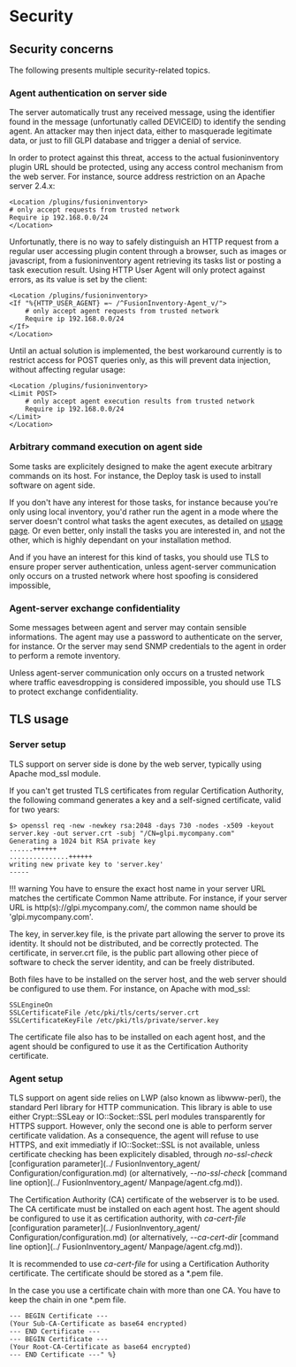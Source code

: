 # Security

## Security concerns

The following presents multiple security-related topics.

### Agent authentication on server side

The server automatically trust any received message, using the identifier found
in the message (unfortunatly called DEVICEID) to identify the sending agent. An
attacker may then inject data, either to masquerade legitimate data, or just to
fill GLPI database and trigger a denial of service.

In order to protect against this threat, access to the actual fusioninventory
plugin URL should be protected, using any access control mechanism from the web
server. For instance, source address restriction on an Apache server 2.4.x:

``` apacheconf
<Location /plugins/fusioninventory>
# only accept requests from trusted network
Require ip 192.168.0.0/24
</Location>
```

Unfortunatly, there is no way to safely distinguish an HTTP request from a
regular user accessing plugin content through a browser, such as images or
javascript, from a fusioninventory agent retrieving its tasks list or posting a
task execution result. Using HTTP User Agent will only protect against errors,
as its value is set by the client:

``` apacheconf
<Location /plugins/fusioninventory>
<If "%{HTTP_USER_AGENT} =~ /^FusionInventory-Agent_v/">
    # only accept agent requests from trusted network
    Require ip 192.168.0.0/24
</If>
</Location>
```

Until an actual solution is implemented, the best workaround currently
is to restrict access for POST queries only, as this will prevent
data injection, without affecting regular usage:

``` apacheconf
<Location /plugins/fusioninventory>
<Limit POST>
    # only accept agent execution results from trusted network
    Require ip 192.168.0.0/24
</Limit>
</Location>
```

### Arbitrary command execution on agent side

Some tasks are explicitely designed to make the agent execute arbitrary
commands on its host. For instance, the Deploy task is used to install
software on agent side.

If you don't have any interest for those tasks, for instance because you're
only using local inventory, you'd rather run the agent in a mode where the
server doesn't control what tasks the agent executes, as detailed on [usage
page](agent/usage). Or even better, only install the tasks you are interested
in, and not the other, which is highly dependant on your installation method.

And if you have an interest for this kind of tasks, you should use TLS to
ensure proper server authentication, unless agent-server communication only
occurs on a trusted network where host spoofing is considered impossible,

### Agent-server exchange confidentiality

Some messages between agent and server may contain sensible informations. The
agent may use a password to authenticate on the server, for instance. Or the
server may send SNMP credentials to the agent in order to perform a remote inventory.

Unless agent-server communication only occurs on a trusted network where traffic eavesdropping
is considered impossible, you should use TLS to protect exchange
confidentiality.

## TLS usage

### Server setup

TLS support on server side is done by the web server, typically using Apache
mod_ssl module.

If you can't get trusted TLS certificates from regular Certification Authority,
the following command generates a key and a self-signed certificate, valid for
two years:

``` shell
$> openssl req -new -newkey rsa:2048 -days 730 -nodes -x509 -keyout server.key -out server.crt -subj "/CN=glpi.mycompany.com"
Generating a 1024 bit RSA private key
......++++++
...............++++++
writing new private key to 'server.key'
-----
```

!!! warning
    You have to ensure the exact host name in your server URL matches the certificate Common Name attribute. For instance, if your server URL is http(s)://glpi.mycompany.com/, the common name should be 'glpi.mycompany.com'.


The key, in server.key file, is the private part allowing the server to prove
its identity. It should not be distributed, and be correctly protected. The
certificate, in server.crt file, is the public part allowing other piece of
software to check the server identity, and can be freely distributed.

Both files have to be installed on the server host, and the web server should
be configured to use them. For instance, on Apache with mod_ssl:

``` apacheconf
SSLEngineOn
SSLCertificateFile /etc/pki/tls/certs/server.crt
SSLCertificateKeyFile /etc/pki/tls/private/server.key
```

The certificate file also has to be installed on each agent host, and the agent
should be configured to use it as the Certification Authority certificate.

### Agent setup

TLS support on agent side relies on LWP (also known as libwww-perl), the
standard Perl library for HTTP communication. This library is able to use
either Crypt::SSLeay or IO::Socket::SSL perl modules transparently for HTTPS
support. However, only the second one is able to perform server certificate
validation. As a consequence, the agent will refuse to use HTTPS, and exit
immediatly if IO::Socket::SSL is not available, unless certificate checking has
been explicitely disabled, through *no-ssl-check* [configuration parameter](../ FusionInventory_agent/  Configuration/configuration.md) (or alternatively, *--no-ssl-check* [command line option](../ FusionInventory_agent/ Manpage/agent.cfg.md)).

The Certification Authority (CA) certificate of the webserver is to be used.
The CA certificate must be installed on each agent host.
The agent should be configured to use it as certification authority, with
*ca-cert-file* [configuration parameter](../ FusionInventory_agent/  Configuration/configuration.md) (or alternatively,
*--ca-cert-dir* [command line option](../ FusionInventory_agent/ Manpage/agent.cfg.md)).

It is recommended to use *ca-cert-file* for using a Certification Authority certificate. The
certificate should be stored as a \*.pem file.

In the case you use a certificate chain with more than one CA. You have to keep the chain in one \*.pem file.

    --- BEGIN Certificate ---
    (Your Sub-CA-Certificate as base64 encrypted)
    --- END Certificate ---
    --- BEGIN Certificate ---
    (Your Root-CA-Certificate as base64 encrypted)
    --- END Certificate ---" %}

